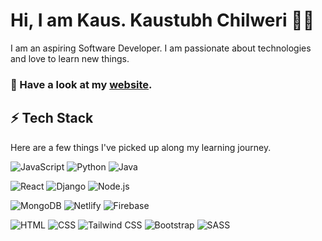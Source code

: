 
# Hi, I am Kaus. Kaustubh Chilweri 👨‍💻

I am an aspiring Software Developer. I am passionate about technologies and love to learn new things.

### 🔭 Have a look at my [website](https://kaustubhchilweri.web.app/).


## ⚡ Tech Stack

Here are a few things I've picked up along my learning journey.


  ![JavaScript](https://img.shields.io/badge/JavaScript-F7DF1E?style=for-the-badge&logo=javascript&logoColor=black) ![Python](https://img.shields.io/badge/-Python-000?style=for-the-badge&logo=python) ![Java](https://img.shields.io/badge/Java-ED8B00?style=for-the-badge&logo=openjdk&logoColor=white) 
  
  ![React](https://img.shields.io/badge/react-black?logo=react&style=for-the-badge) ![Django](https://img.shields.io/badge/Django-092E20?style=flat&logo=django&logoColor=white) ![Node.js](https://img.shields.io/badge/Node.js-339933?style=flat&logo=node.js&logoColor=white)

 ![MongoDB](https://img.shields.io/badge/MongoDB-47A248?style=flat&logo=mongodb&logoColor=white) ![Netlify](https://img.shields.io/badge/Netlify-00C7B7?style=flat&logo=netlify&logoColor=white) ![Firebase](https://img.shields.io/badge/firebase-ffca28?style=for-the-badge&logo=firebase&logoColor=black)
  
 ![HTML](https://img.shields.io/badge/HTML5-E34F26?style=for-the-badge&logo=html5&logoColor=white) ![CSS](https://img.shields.io/badge/CSS-239120?&style=for-the-badge&logo=css3&logoColor=white) ![Tailwind CSS](https://img.shields.io/badge/Tailwind_CSS-06B6D4?style=flat&logo=tailwind-css&logoColor=white) ![Bootstrap](https://img.shields.io/badge/Bootstrap-7952B3?style=flat&logo=bootstrap&logoColor=white) ![SASS](https://img.shields.io/badge/Sass-CC6699?style=flat&logo=sass&logoColor=white)
